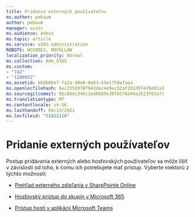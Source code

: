 ```yaml
---
title: Pridanie externých používateľov
ms.author: pebaum
author: pebaum
manager: scotv
ms.audience: Admin
ms.topic: article
ms.service: o365-administration
ROBOTS: NOINDEX, NOFOLLOW
localization_priority: Normal
ms.collection: Adm_O365
ms.custom:
- "742"
- "1200022"
ms.assetid: e8db0be7-fa2a-49e0-8e63-65e1750afaaa
ms.openlocfilehash: 6ac235dd78f942dac4e9ec52af202d97439e61a3
ms.sourcegitcommit: 8bc60ec34bc1e40685e3976576e04a2623f63a7c
ms.translationtype: MT
ms.contentlocale: sk-SK
ms.lasthandoff: 04/15/2021
ms.locfileid: "51822110"
---
```

# <a name="adding-external-users"></a>Pridanie externých používateľov

Postup pridávania externých alebo hosťovských používateľov sa môže líšiť v závislosti od toho, k čomu ich potrebujete mať prístup. Vyberte niektorú z týchto možností:
  
- [Prehľad externého zdieľania v SharePointe Online](https://docs.microsoft.com/sharepoint/external-sharing-overview)

- [Hosťovský prístup do skupín v Microsoft 365](https://support.office.com/article/guest-access-in-office-365-groups-bfc7a840-868f-4fd6-a390-f347bf51aff6)

- [Prístup hostí v aplikácii Microsoft Teams](https://docs.microsoft.com/microsoftteams/guest-access-checklist)
